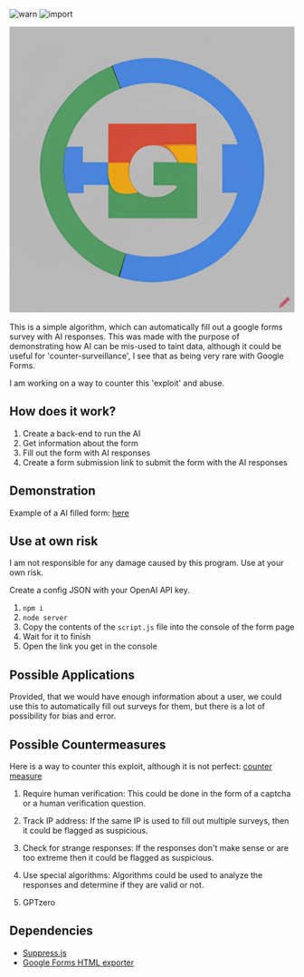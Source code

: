 ![warn](https://img.shields.io/badge/Warning-Use%20at%20your%20own%20risk-critical)
![import](https://img.shields.io/badge/Important-Educational%20purposes%20only-success)

![logo](./logo.png)

This is a simple algorithm, which can automatically fill out a google forms survey with AI responses.
This was made with the purpose of demonstrating how AI can be mis-used to taint data, although it could be useful for 'counter-surveillance', I see that as being very rare with Google Forms.

I am working on a way to counter this 'exploit' and abuse.

## How does it work?

1. Create a back-end to run the AI
2. Get information about the form
3. Fill out the form with AI responses
4. Create a form submission link to submit the form with the AI responses


## Demonstration
Example of a AI filled form: [here](https://docs.google.com/forms/d/e/1FAIpQLSemU-4ioUNbzFGoez0IRhlDhXn1nJTCMYjwABPpu_791uGjLA/viewform?entry.338786870=Running&entry.74844216=It+went+great%21&entry.681263853=1&entry.977816212=The+personalized+coaching+provided+by+the+program+is+designed+to+meet+the+needs+of+the+individual%2C+providing+tailored+guidance+and+advice+to+help+them+reach+their+goals.&entry.1435055104=Strength+training+exercises+include+squats%2C+deadlifts%2C+shoulder+presses%2C+lunges%2C+bench+presses%2C+bicep+curls%2C+tricep+extensions%2C+and+rows.&entry.1216507634=Push-ups%2C+sit-ups%2C+jumping+jacks%2C+burpees%2C+lunges%2C+planks%2C+squats%2C+mountain+climbers%2C+crunches%2C+jumping+rope&entry.501898826=Overall%2C+it+was+excellent)

## Use at own risk
I am not responsible for any damage caused by this program. Use at your own risk.

Create a config JSON with your OpenAI API key.

1. `npm i`
2. `node server`
3. Copy the contents of the `script.js` file into the console of the form page
4. Wait for it to finish
5. Open the link you get in the console

## Possible Applications
Provided, that we would have enough information about a user, we could use this to automatically fill out surveys for them, but there is a lot of possibility for bias and error.

## Possible Countermeasures

Here is a way to counter this exploit, although it is not perfect: [counter measure](./counter_measure_1.md)

1. Require human verification: This could be done in the form of a captcha or a human verification question.

2. Track IP address: If the same IP is used to fill out multiple surveys, then it could be flagged as suspicious.

3. Check for strange responses: If the responses don't make sense or are too extreme then it could be flagged as suspicious.

4. Use special algorithms: Algorithms could be used to analyze the responses and determine if they are valid or not.

5. GPTzero


## Dependencies
* [Suppress.js](https://github.com/velocitatem/suppress)
* [Google Forms HTML exporter](https://github.com/cybercase/google-forms-html-exporter)
